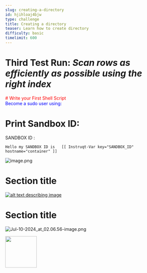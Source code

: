```yaml
---
slug: creating-a-directory
id: hjihloaj4bjw
type: challenge
title: Creating a directory
teaser: Learn how to create directory
difficulty: basic
timelimit: 600
---
```

<style>
red1 {
  color: red;
}
blue1 {
  color: blue;
}
</style>
Third Test Run: _Scan rows as efficiently as possible using the right index_
===
<red1>
	# Write your First Shell Script
</red1>
<br>
<blue1>
Become a sudo user using:
</blue1>


Print Sandbox ID:
===

SANDBOX ID :
```
Hello my SANDBOX ID is   [[ Instruqt-Var key="SANDBOX_ID" hostname="container" ]]
```

![image.png](https://play.instruqt.com/assets/tracks/roqayxemzm37/c16ad1580ab42f3cb655eab37cccf05e/assets/image.png)


Section title
===


<a href="#img-1">
  <img alt="alt text describing image" src="image.png" />
</a>

<a href="#" class="lightbox" id="img-1">
  <img alt="alt text describing image" src="image.png"/>
</a>

<style>
.lightbox {
  display: none;
  position: fixed;
  justify-content: center;
  align-items: center;
  z-index: 999;
  top: 0;
  left: 0;
  right: 0;
  bottom: 0;
  padding: 1rem;
  background: rgba(0, 0, 0, 0.8);
}

.lightbox:target {
  display: flex;
}

.lightbox img {
  max-height: 100%
}
</style>
Section title
===

![Jul-10-2024_at_02.06.56-image.png](https://play.instruqt.com/assets/tracks/roqayxemzm37/4fd87f27d31b3528ec6800fa918ea632/assets/Jul-10-2024_at_02.06.56-image.png)

<img src="https://play.instruqt.com/assets/tracks/roqayxemzm37/4fd87f27d31b3528ec6800fa918ea632/assets/Jul-10-2024_at_02.06.56-image.png" class="thumbnail" height="100" width="100" />

<style type="text/css" rel="stylesheet">
.thumbnail:hover {
    position:relative;
    top:-25px;
    left:-35px;
    width:500px;
    height:auto;
    display:block;
    z-index:999;
}
</style>
